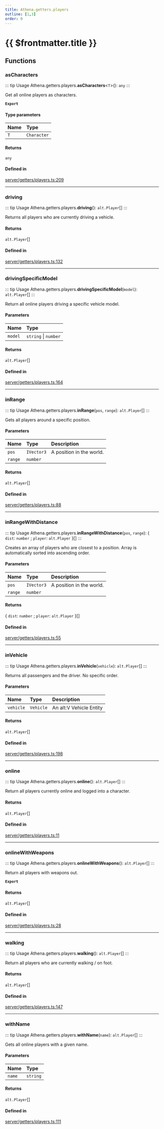 ```yaml
---
title: Athena.getters.players
outline: [1,3]
order: 0
---
```


# {{ $frontmatter.title }}


## Functions

### asCharacters

::: tip Usage
Athena.getters.players.**asCharacters**<`T`\>(): `any`
:::

Get all online players as characters.

**`Export`**

#### Type parameters

| Name | Type |
| :------ | :------ |
| `T` | `Character` |

#### Returns

`any`

#### Defined in

[server/getters/players.ts:209](https://github.com/Stuyk/altv-athena/blob/a762ea7/src/core/server/getters/players.ts#L209)

___

### driving

::: tip Usage
Athena.getters.players.**driving**(): `alt.Player`[]
:::

Returns all players who are currently driving a vehicle.

#### Returns

`alt.Player`[]

#### Defined in

[server/getters/players.ts:132](https://github.com/Stuyk/altv-athena/blob/a762ea7/src/core/server/getters/players.ts#L132)

___

### drivingSpecificModel

::: tip Usage
Athena.getters.players.**drivingSpecificModel**(`model`): `alt.Player`[]
:::

Return all online players driving a specific vehicle model.

#### Parameters

| Name | Type |
| :------ | :------ |
| `model` | `string` \| `number` |

#### Returns

`alt.Player`[]

#### Defined in

[server/getters/players.ts:164](https://github.com/Stuyk/altv-athena/blob/a762ea7/src/core/server/getters/players.ts#L164)

___

### inRange

::: tip Usage
Athena.getters.players.**inRange**(`pos`, `range`): `alt.Player`[]
:::

Gets all players around a specific position.

#### Parameters

| Name | Type | Description |
| :------ | :------ | :------ |
| `pos` | `IVector3` | A position in the world. |
| `range` | `number` |  |

#### Returns

`alt.Player`[]

#### Defined in

[server/getters/players.ts:88](https://github.com/Stuyk/altv-athena/blob/a762ea7/src/core/server/getters/players.ts#L88)

___

### inRangeWithDistance

::: tip Usage
Athena.getters.players.**inRangeWithDistance**(`pos`, `range`): { `dist`: `number` ; `player`: `alt.Player`  }[]
:::

Creates an array of players who are closest to a position.
Array is automatically sorted into ascending order.

#### Parameters

| Name | Type | Description |
| :------ | :------ | :------ |
| `pos` | `IVector3` | A position in the world. |
| `range` | `number` |  |

#### Returns

{ `dist`: `number` ; `player`: `alt.Player`  }[]

#### Defined in

[server/getters/players.ts:55](https://github.com/Stuyk/altv-athena/blob/a762ea7/src/core/server/getters/players.ts#L55)

___

### inVehicle

::: tip Usage
Athena.getters.players.**inVehicle**(`vehicle`): `alt.Player`[]
:::

Returns all passengers and the driver.
No specific order.

#### Parameters

| Name | Type | Description |
| :------ | :------ | :------ |
| `vehicle` | `Vehicle` | An alt:V Vehicle Entity |

#### Returns

`alt.Player`[]

#### Defined in

[server/getters/players.ts:198](https://github.com/Stuyk/altv-athena/blob/a762ea7/src/core/server/getters/players.ts#L198)

___

### online

::: tip Usage
Athena.getters.players.**online**(): `alt.Player`[]
:::

Return all players currently online and logged into a character.

#### Returns

`alt.Player`[]

#### Defined in

[server/getters/players.ts:11](https://github.com/Stuyk/altv-athena/blob/a762ea7/src/core/server/getters/players.ts#L11)

___

### onlineWithWeapons

::: tip Usage
Athena.getters.players.**onlineWithWeapons**(): `alt.Player`[]
:::

Return all players with weapons out.

**`Export`**

#### Returns

`alt.Player`[]

#### Defined in

[server/getters/players.ts:28](https://github.com/Stuyk/altv-athena/blob/a762ea7/src/core/server/getters/players.ts#L28)

___

### walking

::: tip Usage
Athena.getters.players.**walking**(): `alt.Player`[]
:::

Return all players who are currently walking / on foot.

#### Returns

`alt.Player`[]

#### Defined in

[server/getters/players.ts:147](https://github.com/Stuyk/altv-athena/blob/a762ea7/src/core/server/getters/players.ts#L147)

___

### withName

::: tip Usage
Athena.getters.players.**withName**(`name`): `alt.Player`[]
:::

Gets all online players with a given name.

#### Parameters

| Name | Type |
| :------ | :------ |
| `name` | `string` |

#### Returns

`alt.Player`[]

#### Defined in

[server/getters/players.ts:111](https://github.com/Stuyk/altv-athena/blob/a762ea7/src/core/server/getters/players.ts#L111)
